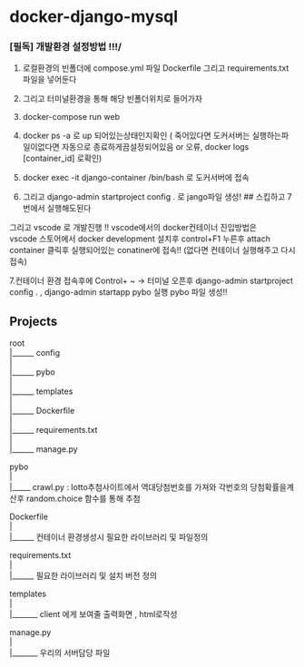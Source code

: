 # docker-django-mysql

### [필독] 개발환경 설정방법 !!!/



1. 로컬환경의 빈폴더에 compose.yml 파일 Dockerfile 그리고 requirements.txt 파일을 넣어둔다 

2. 그리고 터미널환경을 통해 해당 빈폴더위치로 들어가자  

3. docker-compose run web  

4. docker ps -a 로 up 되어있는상태인지확인 ( 죽어있다면 도커서버는 실행하는파일이없다면 자동으로 종료하게끔설정되어있음 or 오류, docker logs [container_id] 로확인)  

5. docker exec -it django-container /bin/bash 로 도커서버에 접속  

6. 그리고 django-admin startproject config .  로 jango파일 생성! ## 스킵하고 7번에서 실행해도된다  

그리고 vscode 로 개발진행 !! vscode에서의 docker컨테이너 진입방법은   
vscode 스토어에서 docker development 설치후 control+F1 누른후 attach container 클릭후 실행되어있는 conatiner에 접속!! (없다면 컨테이너 실행해주고 다시 접속)  

7.컨테이너 환경 접속후에 Control+ ~ -> 터미널 오픈후 django-admin startproject config .   ,   django-admin startapp pybo 실행  pybo 파일 생성!! 











## Projects

root  
|______ config   
|  
|______ pybo  
|  
|______ templates  
|  
|______ Dockerfile  
|  
|______ requirements.txt  
|  
|______ manage.py   

  

pybo  
|  
|_____ crawl.py : lotto추첨사이트에서 역대당첨번호를 가져와 각번호의 당첨확률을계산후 random.choice 함수를 통해 추첨  


Dockerfile  
|  
|______  컨테이너 환경생성시 필요한 라이브러리 및 파일정의   

requirements.txt  
|  
|______  필요한 라이브러리 및 설치 버전 정의  

templates  
|  
|_______  client 에게 보여줄 출력화면 , html로작성   

manage.py  
|  
|_______ 우리의 서버담당 파일  






